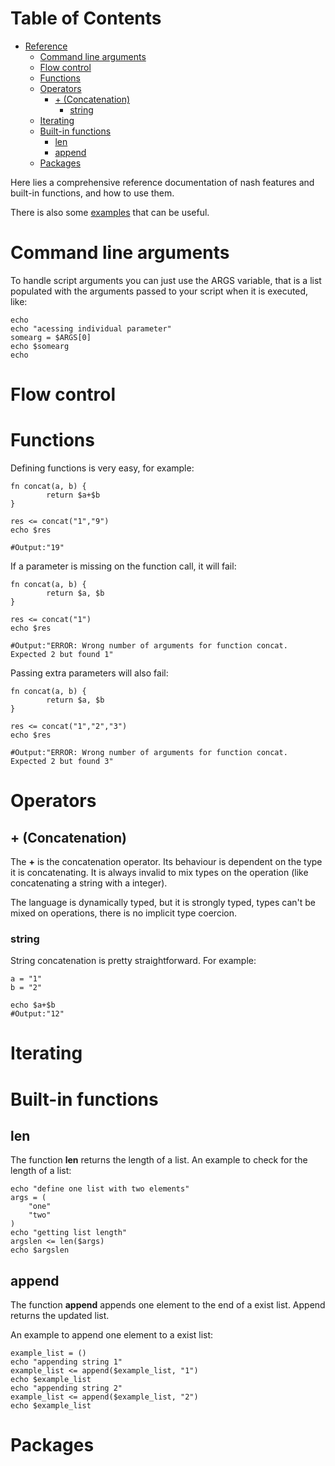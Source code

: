 <!-- mdtocstart -->
# Table of Contents

- [Reference](#reference)
    - [Command line arguments](#command-line-arguments)
    - [Flow control](#flow-control)
    - [Functions](#functions)
    - [Operators](#operators)
        - [+ (Concatenation)](#-concatenation)
            - [string](#string)
    - [Iterating](#iterating)
    - [Built-in functions](#builtin-functions)
        - [len](#len)
        - [append](#append)
    - [Packages](#packages)
<!-- mdtocend -->

Here lies a comprehensive reference documentation of nash
features and built-in functions, and how to use them.

There is also some [examples](./examples) that can be useful.


# Command line arguments

To handle script arguments you can just use the ARGS variable,
that is a list populated with the arguments passed to your script
when it is executed, like:

```nash
echo
echo "acessing individual parameter"
somearg = $ARGS[0]
echo $somearg
echo
```

# Flow control

# Functions

Defining functions is very easy, for example:

```nash
fn concat(a, b) {
        return $a+$b
}

res <= concat("1","9")
echo $res

#Output:"19"
```

If a parameter is missing on the function call,
it will fail:

```nash
fn concat(a, b) {
        return $a, $b
}

res <= concat("1")
echo $res

#Output:"ERROR: Wrong number of arguments for function concat. Expected 2 but found 1"
```

Passing extra parameters will also fail:

```nash
fn concat(a, b) {
        return $a, $b
}

res <= concat("1","2","3")
echo $res

#Output:"ERROR: Wrong number of arguments for function concat. Expected 2 but found 3"
```

# Operators

## + (Concatenation)

The **+** is the concatenation operator. Its behaviour
is dependent on the type it is concatenating. It
is always invalid to mix types on the operation
(like concatenating a string with a integer).

The language is dynamically typed, but it is strongly
typed, types can't be mixed on operations, there is no
implicit type coercion.

### string

String concatenation is pretty straightforward.
For example:

```nash
a = "1"
b = "2"

echo $a+$b
#Output:"12"
```

# Iterating

# Built-in functions

## len

The function **len** returns the length of a list.
An example to check for the length of a list:

```
echo "define one list with two elements"
args = (
    "one"
    "two"
)
echo "getting list length"
argslen <= len($args)
echo $argslen
```

## append

The function **append** appends one element to the end of a exist list.
Append returns the updated list.

An example to append one element to a exist list:

```
example_list = ()
echo "appending string 1"
example_list <= append($example_list, "1")
echo $example_list
echo "appending string 2"
example_list <= append($example_list, "2")
echo $example_list
```

# Packages
